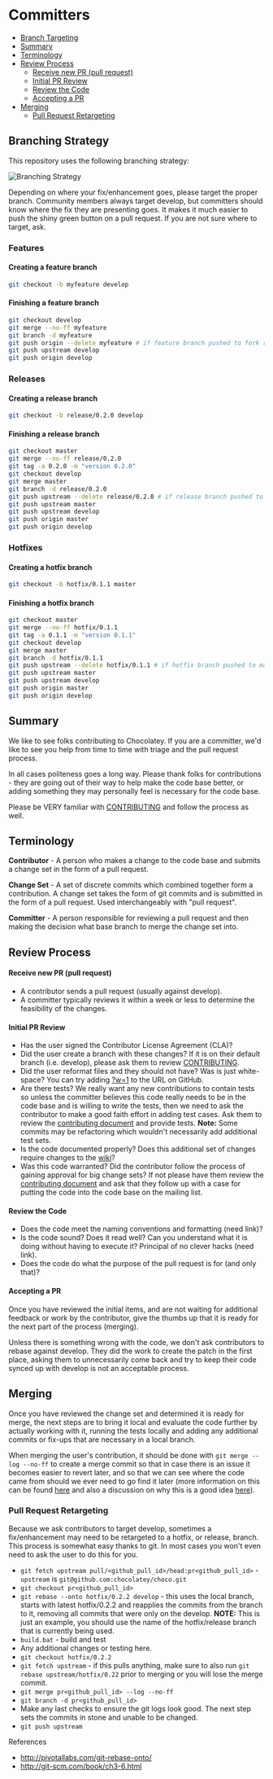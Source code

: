 Committers
============

<!-- TOC -->

- [Branch Targeting](#branch-targeting)
- [Summary](#summary)
- [Terminology](#terminology)
- [Review Process](#review-process)
    - [Receive new PR (pull request)](#receive-new-pr-pull-request)
    - [Initial PR Review](#initial-pr-review)
    - [Review the Code](#review-the-code)
    - [Accepting a PR](#accepting-a-pr)
- [Merging](#merging)
  - [Pull Request Retargeting](#pull-request-retargeting)

<!-- /TOC -->

## Branching Strategy

This repository uses the following branching strategy:

![Branching Strategy](docs/images/branching-strategy.png "Branching Strategy")

Depending on where your fix/enhancement goes, please target the proper branch. Community members always target develop, but committers should know where the fix they are presenting goes. It makes it much easier to push the shiny green button on a pull request. If you are not sure where to target, ask.

### Features

#### Creating a feature branch

```bash
git checkout -b myfeature develop
```

#### Finishing a feature branch

```bash
git checkout develop
git merge --no-ff myfeature
git branch -d myfeature
git push origin --delete myfeature # if feature branch pushed to fork repository
git push upstream develop
git push origin develop
```

### Releases

#### Creating a release branch

```bash
git checkout -b release/0.2.0 develop
```

#### Finishing a release branch

```bash
git checkout master
git merge --no-ff release/0.2.0
git tag -a 0.2.0 -m "version 0.2.0"
git checkout develop
git merge master
git branch -d release/0.2.0
git push upstream --delete release/0.2.0 # if release branch pushed to main repository
git push upstream master
git push upstream develop
git push origin master
git push origin develop
```

### Hotfixes

#### Creating a hotfix branch

```bash
git checkout -b hotfix/0.1.1 master
```

#### Finishing a hotfix branch

```bash
git checkout master
git merge --no-ff hotfix/0.1.1
git tag -a 0.1.1 -m "version 0.1.1"
git checkout develop
git merge master
git branch -d hotfix/0.1.1
git push upstream --delete hotfix/0.1.1 # if hotfix branch pushed to main repository
git push upstream master
git push upstream develop
git push origin master
git push origin develop
```

## Summary
We like to see folks contributing to Chocolatey. If you are a committer, we'd like to see you help from time to time with triage and the pull request process.

In all cases politeness goes a long way. Please thank folks for contributions - they are going out of their way to help make the code base better, or adding something they may personally feel is necessary for the code base.

Please be VERY familiar with [CONTRIBUTING](https://github.com/chocolatey/choco/blob/develop/CONTRIBUTING.md) and follow the process as well.

## Terminology
**Contributor** - A person who makes a change to the code base and submits a change set in the form of a pull request.

**Change Set** - A set of discrete commits which combined together form a contribution.  A change set takes the form of git commits and is submitted in the form of a pull request. Used interchangeably with "pull request".

**Committer** - A person responsible for reviewing a pull request and then making the decision what base branch to merge the change set into.

## Review Process
#### Receive new PR (pull request)
 * A contributor sends a pull request (usually against develop).
 * A committer typically reviews it within a week or less to determine the feasibility of the changes.

#### Initial PR Review
 * Has the user signed the Contributor License Agreement (CLA)?
 * Did the user create a branch with these changes? If it is on their default branch (i.e. develop), please ask them to review [CONTRIBUTING](https://github.com/chocolatey/choco/blob/develop/CONTRIBUTING.md).
 * Did the user reformat files and they should not have? Was is just white-space? You can try adding [?w=1](https://github.com/blog/967-github-secrets) to the URL on GitHub.
 * Are there tests? We really want any new contributions to contain tests so unless the committer believes this code really needs to be in the code base and is willing to write the tests, then we need to ask the contributor to make a good faith effort in adding test cases. Ask them to review the [contributing document](https://github.com/chocolatey/choco/blob/develop/CONTRIBUTING.md) and provide tests. **Note:** Some commits may be refactoring which wouldn't necessarily add additional test sets.
 * Is the code documented properly? Does this additional set of changes require changes to the [wiki](https://github.com/chocolatey/choco/wiki)?
 * Was this code warranted? Did the contributor follow the process of gaining approval for big change sets? If not please have them review the [contributing document](https://github.com/chocolatey/choco/blob/develop/CONTRIBUTING.md) and ask that they follow up with a case for putting the code into the code base on the mailing list.

#### Review the Code
  * Does the code meet the naming conventions and formatting (need link)?
  * Is the code sound? Does it read well? Can you understand what it is doing without having to execute it? Principal of no clever hacks (need link).
  * Does the code do what the purpose of the pull request is for (and only that)?

#### Accepting a PR
Once you have reviewed the initial items, and are not waiting for additional feedback or work by the contributor, give the thumbs up that it is ready for the next part of the process (merging).

Unless there is something wrong with the code, we don't ask contributors to rebase against develop. They did the work to create the patch in the first place, asking them to unnecessarily come back and try to keep their code synced up with develop is not an acceptable process.

## Merging
Once you have reviewed the change set and determined it is ready for merge, the next steps are to bring it local and evaluate the code further by actually working with it, running the tests locally and adding any additional commits or fix-ups that are necessary in a local branch.

When merging the user's contribution, it should be done with `git merge --log --no-ff` to create a merge commit so that in case there is an issue it becomes easier to revert later, and so that we can see where the code came from should we ever need to go find it later (more information on this can be found [here](https://www.kernel.org/pub/software/scm/git/docs/git-merge.html) and also a discussion on why this is a good idea [here](https://differential.com/insights/best-way-to-merge-a-github-pull-request/)).

### Pull Request Retargeting
Because we ask contributors to target develop, sometimes a fix/enhancement may need to be retargeted to a hotfix, or release, branch. This process is somewhat easy thanks to git. In most cases you won't even need to ask the user to do this for you.

 * `git fetch upstream pull/<github_pull_id>/head:pr<github_pull_id>` - `upstream` is `git@github.com:chocolatey/choco.git`
 * `git checkout pr<github_pull_id>`
 * `git rebase --onto hotfix/0.2.2 develop` - this uses the local branch, starts with latest hotfix/0.2.2 and reapplies the commits from the branch to it, removing all commits that were only on the develop.  **NOTE:** This is just an example, you should use the name of the hotfix/release branch that is currently being used.
 * `build.bat` - build and test
 * Any additional changes or testing here.
 * `git checkout hotfix/0.2.2`
 * `git fetch upstream` - if this pulls anything, make sure to also run `git rebase upstream/hotfix/0.22` prior to merging or you will lose the merge commit.
 * `git merge pr<github_pull_id> --log --no-ff`
 * `git branch -d pr<github_pull_id>`
 * Make any last checks to ensure the git logs look good. The next step sets the commits in stone and unable to be changed.
 * `git push upstream`

References

 * http://pivotallabs.com/git-rebase-onto/
 * http://git-scm.com/book/ch3-6.html
